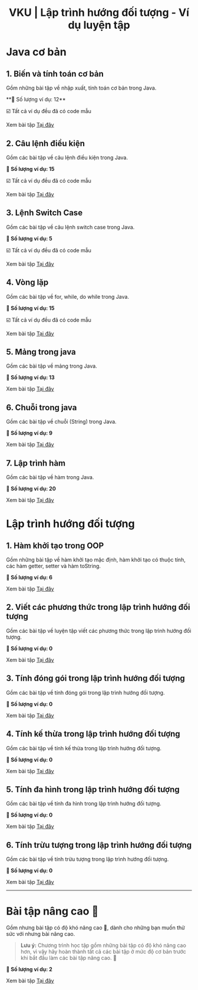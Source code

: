 <div align="center">

# VKU | Lập trình hướng đối tượng - Ví dụ luyện tập
</div>

# Java cơ bản

## 1. Biến và tính toán cơ bản

Gồm những bài tập về nhập xuất, tính toán cơ bản trong Java.

️**🎯 Số lượng ví dụ: 12**

☑️ Tất cả ví dụ đều đã có code mẫu

Xem bài tập [Tại đây](./basic-variable-and-calculations/)

## 2. Câu lệnh điều kiện

Gồm các bài tập về câu lệnh điều kiện trong Java.

**🎯 Số lượng ví dụ: 15**

☑️ Tất cả ví dụ đều đã có code mẫu

Xem bài tập [Tại đây](./basic-conditional-statement/)

## 3. Lệnh Switch Case

Gồm các bài tập về câu lệnh switch case trong Java.

**🎯 Số lượng ví dụ: 5**

☑️ Tất cả ví dụ đều đã có code mẫu

Xem bài tập [Tại đây](./basic-switchcase/)

## 4. Vòng lặp

Gồm các bài tập về for, while, do while trong Java.

**🎯 Số lượng ví dụ: 15**

☑️ Tất cả ví dụ đều đã có code mẫu

Xem bài tập [Tại đây](./basic-loop/)

## 5. Mảng trong java

Gồm các bài tập về mảng trong Java.

**🎯 Số lượng ví dụ: 13**

Xem bài tập [Tại đây](./basic-array/)

## 6. Chuỗi trong java

Gồm các bài tập về chuỗi (String) trong Java.

**🎯 Số lượng ví dụ: 9**

Xem bài tập [Tại đây](./basic-string/)

## 7. Lập trình hàm

Gồm các bài tập về hàm trong Java.

**🎯 Số lượng ví dụ: 20**

Xem bài tập [Tại đây](./basic-method/)

# Lập trình hướng đối tượng

## 1. Hàm khởi tạo trong OOP

Gồm những bài tập về hàm khởi tạo mặc định, hàm khởi tạo có thuộc tính, các hàm getter, setter và hàm toString.

**🎯 Số lượng ví dụ: 6**

Xem bài tập [Tại đây](./oop-constructor/)

## 2. Viết các phương thức trong lập trình hướng đối tượng

Gồm các bài tập về luyện tập viết các phương thức trong lập trình hướng đối tượng.

**🎯 Số lượng ví dụ: 0**

Xem bài tập [Tại đây](./oop-method/)

## 3. Tính đóng gói trong lập trình hướng đối tượng

Gồm các bài tập về tính đóng gói trong lập trình hướng đối tượng.

**🎯 Số lượng ví dụ: 0**

Xem bài tập [Tại đây](./oop-encapsulation/)

## 4. Tính kế thừa trong lập trình hướng đối tượng

Gồm các bài tập về tính kế thừa trong lập trình hướng đối tượng.

**🎯 Số lượng ví dụ: 0**

Xem bài tập [Tại đây](./oop-inheritance/)

## 5. Tính đa hình trong lập trình hướng đối tượng

Gồm các bài tập về tính đa hình trong lập trình hướng đối tượng.

**🎯 Số lượng ví dụ: 0**

Xem bài tập [Tại đây](./oop-polymorphism/)

## 6. Tính trừu tượng trong lập trình hướng đối tượng

Gồm các bài tập về tính trừu tượng trong lập trình hướng đối tượng.

**🎯 Số lượng ví dụ: 0**

Xem bài tập [Tại đây](./oop-abstraction/)

<hr>

# Bài tập nâng cao 🚀

Gồm nhưng bài tập có độ khó nâng cao 🚀, dành cho những bạn muốn thử sức với nhưng bài nâng cao.

> **Lưu ý:** Chương trình học tập gồm những bài tập có độ khó nâng cao hơn, vì vậy hãy hoàn thành tất cả các bài tập ở mức độ cơ bản trước khi bắt đầu làm các bài tập nâng cao. 🚀


**🎯 Số lượng ví dụ: 2**

Xem bài tập [Tại đây](./advanced-exercises/)